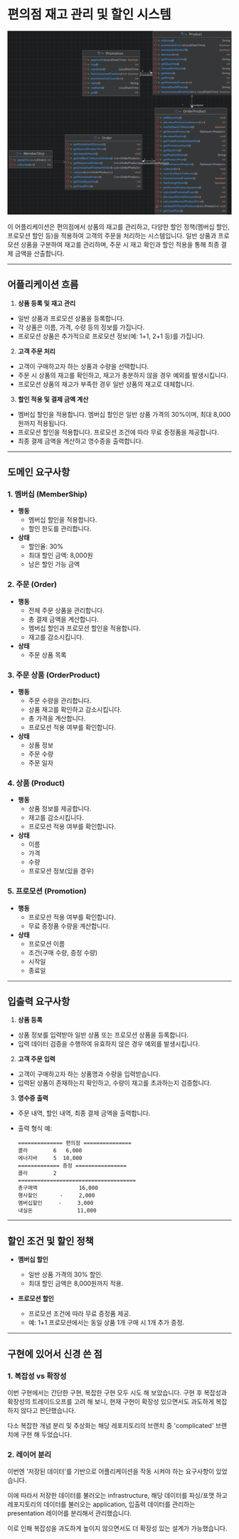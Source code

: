 # 편의점 재고 관리 및 할인 시스템
![domain_diagram.png](src/main/resources/domain_diagram.png)

이 어플리케이션은 편의점에서 상품의 재고를 관리하고, 다양한 할인 정책(멤버십 할인, 프로모션 할인 등)을 적용하여 고객의 주문을 처리하는 시스템입니다. 일반 상품과 프로모션 상품을 구분하여 재고를 관리하며, 주문 시 재고 확인과 할인 적용을 통해 최종 결제 금액을 산출합니다.

---

## 어플리케이션 흐름

1. **상품 등록 및 재고 관리**
  - 일반 상품과 프로모션 상품을 등록합니다.
  - 각 상품은 이름, 가격, 수량 등의 정보를 가집니다.
  - 프로모션 상품은 추가적으로 프로모션 정보(예: 1+1, 2+1 등)를 가집니다.

2. **고객 주문 처리**
  - 고객이 구매하고자 하는 상품과 수량을 선택합니다.
  - 주문 시 상품의 재고를 확인하고, 재고가 충분하지 않을 경우 예외를 발생시킵니다.
  - 프로모션 상품의 재고가 부족한 경우 일반 상품의 재고로 대체합니다.

3. **할인 적용 및 결제 금액 계산**
  - 멤버십 할인을 적용합니다. 멤버십 할인은 일반 상품 가격의 30%이며, 최대 8,000원까지 적용됩니다.
  - 프로모션 할인을 적용합니다. 프로모션 조건에 따라 무료 증정품을 제공합니다.
  - 최종 결제 금액을 계산하고 영수증을 출력합니다.

---

## 도메인 요구사항

### 1. 멤버십 (MemberShip)

- **행동**
  - 멤버십 할인을 적용합니다.
  - 할인 한도를 관리합니다.
- **상태**
  - 할인율: 30%
  - 최대 할인 금액: 8,000원
  - 남은 할인 가능 금액

### 2. 주문 (Order)

- **행동**
  - 전체 주문 상품을 관리합니다.
  - 총 결제 금액을 계산합니다.
  - 멤버십 할인과 프로모션 할인을 적용합니다.
  - 재고를 감소시킵니다.
- **상태**
  - 주문 상품 목록

### 3. 주문 상품 (OrderProduct)

- **행동**
  - 주문 수량을 관리합니다.
  - 상품 재고를 확인하고 감소시킵니다.
  - 총 가격을 계산합니다.
  - 프로모션 적용 여부를 확인합니다.
- **상태**
  - 상품 정보
  - 주문 수량
  - 주문 일자

### 4. 상품 (Product)

- **행동**
  - 상품 정보를 제공합니다.
  - 재고를 감소시킵니다.
  - 프로모션 적용 여부를 확인합니다.
- **상태**
  - 이름
  - 가격
  - 수량
  - 프로모션 정보(있을 경우)

### 5. 프로모션 (Promotion)

- **행동**
  - 프로모션 적용 여부를 확인합니다.
  - 무료 증정품 수량을 계산합니다.
- **상태**
  - 프로모션 이름
  - 조건(구매 수량, 증정 수량)
  - 시작일
  - 종료일

---

## 입출력 요구사항

1. **상품 등록**
  - 상품 정보를 입력받아 일반 상품 또는 프로모션 상품을 등록합니다.
  - 입력 데이터 검증을 수행하여 유효하지 않은 경우 예외를 발생시킵니다.

2. **고객 주문 입력**
  - 고객이 구매하고자 하는 상품명과 수량을 입력받습니다.
  - 입력된 상품이 존재하는지 확인하고, 수량이 재고를 초과하는지 검증합니다.

3. **영수증 출력**
  - 주문 내역, 할인 내역, 최종 결제 금액을 출력합니다.
  - 출력 형식 예:

    ```
    ============== 편의점 ===============
    콜라        6   6,000
    에너지바     5  10,000
    ============= 증정 ================
    콜라        2
    =====================================
    총구매액             16,000
    행사할인       -     2,000
    멤버십할인     -     3,000
    내실돈              11,000
    ```

---

## 할인 조건 및 할인 정책

- **멤버십 할인**
  - 일반 상품 가격의 30% 할인.
  - 최대 할인 금액은 8,000원까지 적용.

- **프로모션 할인**
  - 프로모션 조건에 따라 무료 증정품 제공.
  - 예: 1+1 프로모션에서는 동일 상품 1개 구매 시 1개 추가 증정.

---

## 구현에 있어서 신경 쓴 점

### 1. 복잡성 vs 확장성
이번 구현에서는 간단한 구현, 복잡한 구현 모두 시도 해 보았습니다. 구현 후 복잡성과 확장성의 트레이드오프를 고려 해 보니, 현재 구현이 확장성 있으면서도 과도하게 복잡하지 않다고 판단했습니다.

다소 복잡한 개념 분리 및 추상화는 해당 레포지토리의 브랜치 중 'complicated' 브랜치에 구현 해 두었습니다.

### 2. 레이어 분리

이번엔 '저장된 데이터'를 기반으로 어플리케이션을 작동 시켜야 하는 요구사항이 있었습니다. 

이에 따라서 저장한 데이터를 불러오는 infrastructure, 해당 데이터를 파싱/포맷 하고 레포지토리의 데이터를 불러오는 application, 입출력 데이터를 관리하는 presentation 레이어를 분리해서 관리했습니다.

이로 인해 복잡성을 과도하게 높이지 않으면서도 더 확장성 있는 설계가 가능했습니다.
